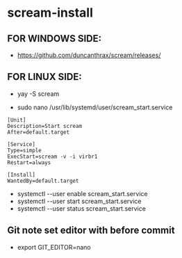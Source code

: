 # scream-install

## FOR WINDOWS SIDE:

- https://github.com/duncanthrax/scream/releases/

## FOR LINUX SIDE:

- yay -S scream

- sudo nano /usr/lib/systemd/user/scream_start.service
```
[Unit]
Description=Start scream
After=default.target

[Service]
Type=simple
ExecStart=scream -v -i virbr1
Restart=always

[Install]
WantedBy=default.target
```

- systemctl --user enable scream_start.service
- systemctl --user start scream_start.service
- systemctl --user status scream_start.service

## Git note set editor with before commit

- export GIT_EDITOR=nano
